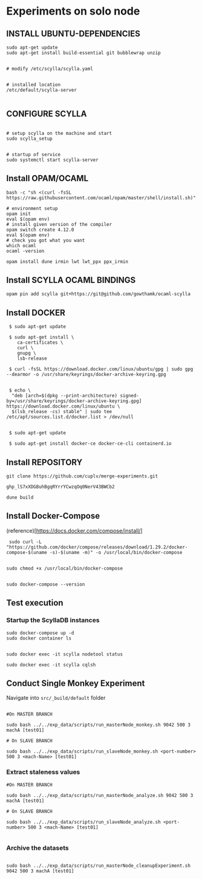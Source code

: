 # Experiments on solo node


## INSTALL UBUNTU-DEPENDENCIES
```
sudo apt-get update
sudo apt-get install build-essential git bubblewrap unzip


# modify /etc/scylla/scylla.yaml


# installed location
/etc/default/scylla-server


```

## CONFIGURE SCYLLA
```

# setup scylla on the machine and start
sudo scylla_setup


# startup of service
sudo systemctl start scylla-server

```

## Install OPAM/OCAML

```
bash -c "sh <(curl -fsSL https://raw.githubusercontent.com/ocaml/opam/master/shell/install.sh)"

# environment setup
opam init
eval $(opam env)
# install given version of the compiler
opam switch create 4.12.0
eval $(opam env)
# check you got what you want
which ocaml
ocaml -version

opam install dune irmin lwt lwt_ppx ppx_irmin

```

## Install SCYLLA OCAML BINDINGS

```
opam pin add scylla git+https://git@github.com/gowthamk/ocaml-scylla

```

## Install DOCKER

```
 $ sudo apt-get update

 $ sudo apt-get install \
    ca-certificates \
    curl \
    gnupg \
    lsb-release

 $ curl -fsSL https://download.docker.com/linux/ubuntu/gpg | sudo gpg --dearmor -o /usr/share/keyrings/docker-archive-keyring.gpg


 $ echo \
  "deb [arch=$(dpkg --print-architecture) signed-by=/usr/share/keyrings/docker-archive-keyring.gpg] https://download.docker.com/linux/ubuntu \
  $(lsb_release -cs) stable" | sudo tee /etc/apt/sources.list.d/docker.list > /dev/null


 $ sudo apt-get update

 $ sudo apt-get install docker-ce docker-ce-cli containerd.io

```

## Install REPOSITORY

```
git clone https://github.com/cuplv/merge-experiments.git

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

dune build

```

## Install Docker-Compose

(reference)[https://docs.docker.com/compose/install/]
```
 sudo curl -L "https://github.com/docker/compose/releases/download/1.29.2/docker-compose-$(uname -s)-$(uname -m)" -o /usr/local/bin/docker-compose


sudo chmod +x /usr/local/bin/docker-compose


sudo docker-compose --version
```


## Test execution

### Startup the ScyllaDB instances
```
sudo docker-compose up -d
sudo docker container ls


sudo docker exec -it scylla nodetool status

sudo docker exec -it scylla cqlsh

```

## Conduct Single Monkey Experiment

Navigate into `src/_build/default` folder
```

#On MASTER BRANCH

sudo bash ../../exp_data/scripts/run_masterNode_monkey.sh 9042 500 3 machA [test01]

# On SLAVE BRANCH

sudo bash ../../exp_data/scripts/run_slaveNode_monkey.sh <port-number> 500 3 <mach-Name> [test01]

```

### Extract staleness values

```
#On MASTER BRANCH

sudo bash ../../exp_data/scripts/run_masterNode_analyze.sh 9042 500 3 machA [test01]

# On SLAVE BRANCH

sudo bash ../../exp_data/scripts/run_slaveNode_analyze.sh <port-number> 500 3 <mach-Name> [test01]


```

### Archive the datasets

```

sudo bash ../../exp_data/scripts/run_masterNode_cleanupExperiment.sh 9042 500 3 machA [test01]


```